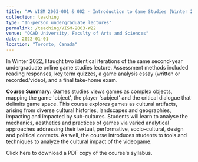 ```yaml
---
title: "🎮 VISM 2003-001 & 002 - Introduction to Game Studies (Winter 2022)"
collection: teaching
type: "In-person undergraduate lectures"
permalink: /teaching/VISM-2003-W22
venue: "OCAD University, Faculty of Arts and Sciences"
date: 2022-01-01
location: "Toronto, Canada"
---
```


In Winter 2022, I taught two identical iterations of the same second-year undergraduate online game studies lecture. Assessment methods included reading responses, key term quizzes, a game analysis essay (written or recorded/video), and a final take-home exam.

<b>Course Summary:</b> Games studies views games as complex objects, mapping the game 'object', the player 'subject' and the critical dialogue that delimits game space. This course explores games as cultural artifacts, arising from diverse cultural histories, landscapes and geographies, impacting and impacted by sub-cultures. Students will learn to analyse the mechanics, aesthetics and practices of games via varied analytical approaches addressing their textual, performative, socio-cultural, design and political contexts. As well, the course introduces students to tools and techniques to analyze the cultural impact of the videogame.

Click here to download a PDF copy of the course's syllabus.
